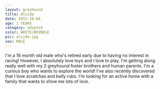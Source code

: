 ```yaml
---
layout: greyhound
title: Alcide
date: 2015-10-04
age: 1 YEARS
category: adopted
color: WHITE/BRINDLE
pic: alcide.jpg
sex: MALE
---
```


I'm a 16 month old male who's retired early due to having no interest in racing! However, I absolutely love toys and I love to play. I'm getting along really well with my 2 greyhound foster brothers and human parents. I'm a curious boy who wants to explore the world! I've also recently discovered that I love scratches and belly rubs. I'm looking for an active home with a family that wants to show me lots of love. 